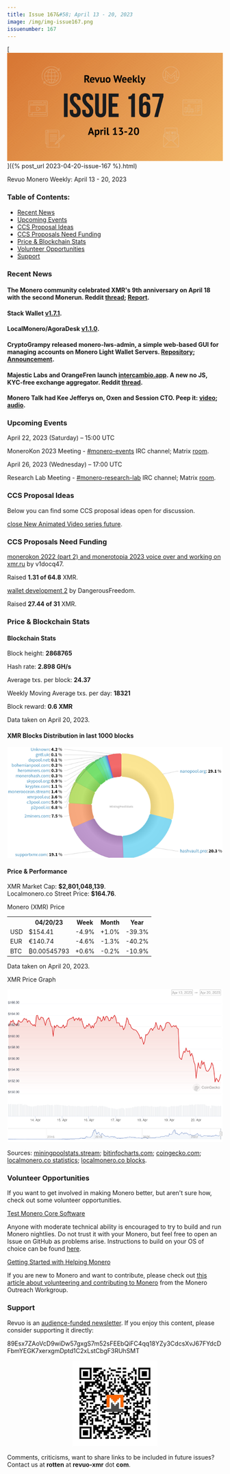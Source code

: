 ```yaml
---
title: Issue 167&#58; April 13 - 20, 2023
image: /img/img-issue167.png
issuenumber: 167
---
```

[<img src="/img/img-issue167.png" alt="Revuo Monero Weekly #167 Slide" class="img-lead">]({% post_url 2023-04-20-issue-167 %}.html)

<p class="text-lead">Revuo Monero Weekly: April 13 - 20, 2023</p>
<!--more-->

<h3>Table of Contents:</h3>
<ul class="contents">
    <li><a href="#news">Recent News</a></li>
    <li><a href="#events">Upcoming Events</a></li>
    <li><a href="#ideas">CCS Proposal Ideas</a></li>
    <li><a href="#proposals">CCS Proposals Need Funding</a></li>
    <li><a href="#stats">Price & Blockchain Stats</a></li>
    <li><a href="#volunteer">Volunteer Opportunities</a></li>
    <li><a href="#support">Support</a></li>
</ul>

<h3 id="news">Recent News</h3>

<div class="newsbyte">
    <h4>The Monero community celebrated XMR's 9th anniversary on April 18 with the second Monerun. Reddit <a href="https://teddit.adminforge.de/r/CryptoCurrency/comments/12kpj7n/the_monerun_anniversary/" target="_blank">thread</a>; <a href="https://teddit.adminforge.de/r/Monero/comments/12qajv6/monerorun_2023_the_result_of_the_public_audit_of/" target="_blank">Report</a>.</h4>
</div>

<div class="newsbyte">
    <h4>Stack Wallet <a href="https://github.com/cypherstack/stack_wallet/releases/tag/build_161" target="_blank">v1.7.1</a>.</h4>
</div>

<div class="newsbyte">
    <h4>LocalMonero/AgoraDesk <a href="https://github.com/AgoraDesk-LocalMonero/agoradesk-app-foss/releases/tag/v1.1.0" target="_blank">v1.1.0</a>.</h4>
</div>

<div class="newsbyte">
    <h4>CryptoGrampy released monero-lws-admin, a simple web-based GUI for managing accounts on Monero Light Wallet Servers. <a href="[https://github.com/AgoraDesk-LocalMonero/agoradesk-app-foss/releases/tag/v1.1.0](https://github.com/CryptoGrampy/monero-lws-admin)" target="_blank">Repository</a>; <a href="https://nitter.net/CryptoGrampy/status/1649090259488231424" target="_blank">Announcement</a>.</h4>
</div>

<div class="newsbyte">
    <h4>Majestic Labs and OrangeFren launch <a href="https://intercambio.app/" target="_blank">intercambio.app</a>. A new no JS, KYC-free exchange aggregator. Reddit <a href="https://teddit.adminforge.de/r/Monero/comments/12kvqw6/intercambioapp_new_privacyfirst_no_js_no_kyc/" target="_blank">thread</a>.</h4>
</div>

<div class="newsbyte">
    <h4>Monero Talk had Kee Jefferys on, Oxen and Session CTO. Peep it: <a href="https://piped.adminforge.de/watch?v=T6aHqXRp2fc" target="_blank">video</a>; <a href="https://www.monerotalk.live/oxen-session-and-monero-with-kee-jefferys" target="_blank">audio</a>.</h4>
</div>

<h3 id="events">Upcoming Events</h3>

<div class="event">
    <p class="date" markdown="1">April 22, 2023 (Saturday) – 15:00 UTC</p>
    <p markdown="1">MoneroKon 2023 Meeting - <a href="irc://irc.libera.chat/#monero-events" target="_blank">#monero-events</a> IRC channel; Matrix <a href="https://matrix.to/#/#monero-events:monero.social" target="_blank">room</a>.</p>
</div>

<div class="event">
    <p class="date" markdown="1">April 26, 2023 (Wednesday) – 17:00 UTC</p>
    <p markdown="1">Research Lab Meeting - <a href="irc://irc.libera.chat/#monero-research-lab" target="_blank">#monero-research-lab</a> IRC channel; Matrix <a href="https://matrix.to/#/#monero-research-lab:monero.social" target="_blank">room</a>.</p>
</div>

<h3 id="ideas">CCS Proposal Ideas</h3>

<p>Below you can find some CCS proposal ideas open for discussion.</p>

<div class="proposal">
<p><a href="https://repo.getmonero.org/monero-project/ccs-proposals/-/merge_requests/379" target="_blank">close New Animated Video series future</a>.</p>
</div>

<h3 id="proposals">CCS Proposals Need Funding</h3>

<div class="proposal">
    <p><a href="https://ccs.getmonero.org/proposals/v1docq47-monerokon-part-2-and-monerotopia-2023-voice-over-and-working-on-xmr.ru.html" target="_blank">monerokon 2022 (part 2) and monerotopia 2023 voice over and working on xmr.ru</a> by v1docq47.</p>
    <p>Raised <b>1.31 of 64.8</b> XMR.</p>
</div>

<div class="proposal">
    <p><a href="https://ccs.getmonero.org/proposals/df-wallet-development-2.html" target="_blank">wallet development 2</a> by DangerousFreedom.</p>
    <p>Raised <b>27.44 of 31</b> XMR.</p>
</div>

<h3 id="stats">Price & Blockchain Stats</h3>

<h4 class="stat">Blockchain Stats</h4>

<div class="bcstats">
    <p>Block height: <b>2868765</b></p>
    <p>Hash rate: <b>2.898 GH/s</b></p>
    <p>Average txs. per block: <b>24.37</b></p>
    <p>Weekly Moving Average txs. per day: <b>18321</b></p>
    <p>Block reward: <b>0.6 XMR</b></p>
</div>
<p class="note">Data taken on April 20, 2023.</p>

<h4 class="stat">XMR Blocks Distribution in last 1000 blocks</h4>
<p><img src="/img/hashrate-pool-distribution-0420.png" alt="Hashrate Pool Distribution Pie Chart"/></p>

<h4 class="stat" id="price-stat">Price & Performance</h4>

<div class="price-intro">XMR Market Cap: <b>$2,801,048,139</b>.<br/>Localmonero.co Street Price: <b>$164.76</b>.</div>

<p class="table-title">Monero (XMR) Price</p>
<table class="price-table">
  <tr class="row1">
    <th></th>
    <th>04/20/23</th>
    <th>Week</th>
    <th>Month</th>
    <th>Year</th>
  </tr>
  <tr>
    <td data-th="XMR to">USD</td>
    <td data-th="04/20/23">$154.41</td>
    <td data-th="Week" class="red">-4.9%</td>
    <td data-th="Month" class="green">+1.0%</td>
    <td data-th="Year" class="red">-39.3%</td>
  </tr>
  <tr class="row3">
    <td data-th="XMR to">EUR</td>
    <td data-th="04/20/23">€140.74</td>
    <td data-th="Week" class="red">-4.6%</td>
    <td data-th="Month" class="red">-1.3%</td>
    <td data-th="Year" class="red">-40.2%</td>
  </tr>
  <tr>
    <td data-th="XMR to">BTC</td>
    <td data-th="04/20/23">₿0.00545793</td>
    <td data-th="Week" class="green">+0.6%</td>
    <td data-th="Month" class="red">-0.2%</td>
    <td data-th="Year" class="red">-10.9%</td>
  </tr>
</table>
<p class="note">Data taken on April 20, 2023.</p>

<p class="table-title">XMR Price Graph</p>

![XMR Price Graph 04/13/23-04/20/23](/img/weekly-chart-0420.png "XMR Price Graph 04/13/23-04/20/23")

Sources: <a href="https://miningpoolstats.stream/monero" target="_blank">miningpoolstats.stream</a>; <a href="https://bitinfocharts.com/monero/" target="_blank">bitinfocharts.com</a>; <a href="https://www.coingecko.com/en/coins/monero" target="_blank">coingecko.com</a>; <a href="https://localmonero.co/statistics" target="_blank">localmonero.co statistics</a>; <a href="https://localmonero.co/blocks" target="_blank">localmonero.co blocks</a>.

<h3 id="volunteer">Volunteer Opportunities</h3>

<p>If you want to get involved in making Monero better, but aren't sure how, check out some volunteer opportunities.</p>

<div class="newsbyte">
    <p class="date"><a href="https://github.com/monero-project/monero" target="_blank">Test Monero Core Software</a></p>
    <p>Anyone with moderate technical ability is encouraged to try to build and run Monero nightlies. Do not trust it with your Monero, but feel free to open an Issue on GitHub as problems arise. Instructions to build on your OS of choice can be found <a href="https://github.com/monero-project/monero#compiling-monero-from-source" target="_blank">here</a>. </p>
</div>

<div class="newsbyte">
    <p class="date"><a href="https://github.com/monero-project/monero" target="_blank">Getting Started with Helping Monero</a></p>
    <p>If you are new to Monero and want to contribute, please check out <a href="https://www.monerooutreach.org/stories/getting-started-helping-monero.php" target="_blank">this article about volunteering and contributing to Monero</a> from the Monero Outreach Workgroup. </p>
</div>

<h3 id="support">Support</h3>

<p markdown="1">Revuo is an <a href="https://revuo-xmr.com/support/">audience-funded newsletter</a>. If you enjoy this content, please consider supporting it directly:</p>

<p class="address" markdown="1">89Esx7ZAoVcD9wiDw57gxgS7m52sFEEbQiFC4qq18YZy3CdcsXvJ67FYdcDFbmYEGK7xerxgmDptd1C2xLstCbgF3RUhSMT</p>

<p><center><a href="monero:89Esx7ZAoVcD9wiDw57gxgS7m52sFEEbQiFC4qq18YZy3CdcsXvJ67FYdcDFbmYEGK7xerxgmDptd1C2xLstCbgF3RUhSMT" class="qr"><img src="/img/donate-monero.jpg" style="max-width: 200px;"/></a></center></p>

Comments, criticisms, want to share links to be included in future issues? Contact us at **rotten** at **revuo-xmr** dot **com**.
